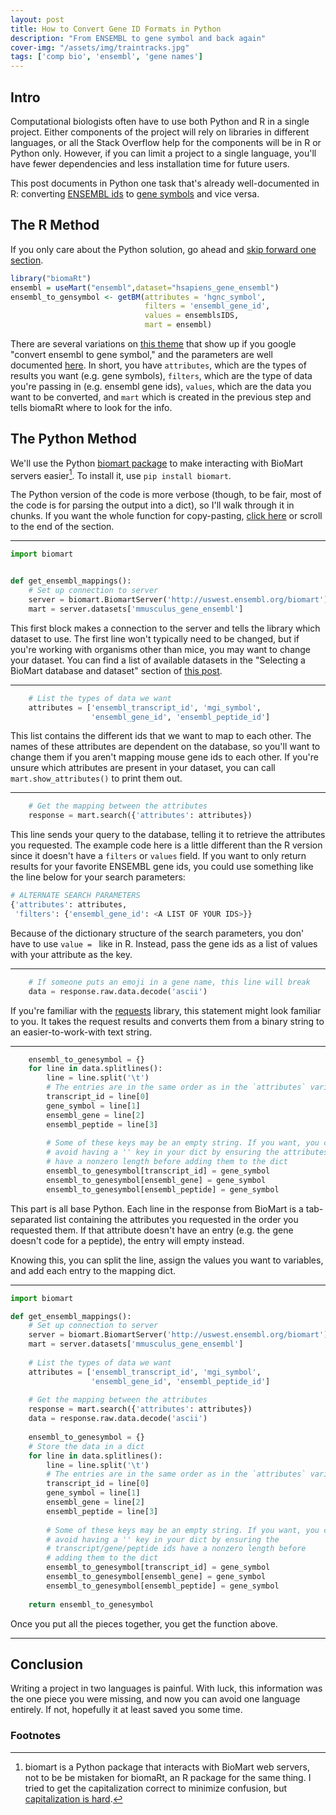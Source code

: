 ```yaml
---
layout: post
title: How to Convert Gene ID Formats in Python
description: "From ENSEMBL to gene symbol and back again"
cover-img: "/assets/img/traintracks.jpg"
tags: ['comp bio', 'ensembl', 'gene names']
---
```


## Intro 
Computational biologists often have to use both Python and R in a single project.
Either components of the project will rely on libraries in different languages, or all the Stack Overflow help for the components will be in R or Python only.
However, if you can limit a project to a single language, you'll have fewer dependencies and less installation time for future users.

This post documents in Python one task that's already well-documented in R: converting [ENSEMBL ids](https://useast.ensembl.org/info/genome/stable_ids/index.html) to [gene symbols](http://www.informatics.jax.org/glossary/gene_symbol) and vice versa.


## The R Method
If you only care about the Python solution, go ahead and [skip forward one section](#python).

``` R
library("biomaRt")
ensembl = useMart("ensembl",dataset="hsapiens_gene_ensembl")
ensembl_to_gensymbol <- getBM(attributes = 'hgnc_symbol', 
                              filters = 'ensembl_gene_id', 
                              values = ensemblsIDS, 
                              mart = ensembl)
```

There are several variations on [this theme](https://bioinformatics.stackexchange.com/a/5230) that show up if you google "convert ensembl to gene symbol," and the parameters are well documented [here](https://www.rdocumentation.org/packages/biomaRt/versions/2.28.0/topics/getBM).
In short, you have `attributes`, which are the types of results you want (e.g. gene symbols), `filters`, which are the type of data you're passing in (e.g. ensembl gene ids), `values`, which are the data you want to be converted, and `mart` which is created in the previous step and tells biomaRt where to look for the info.
<a id="python"></a>
## The Python Method

We'll use the Python [biomart package](https://pypi.org/project/biomart/) to make interacting with BioMart servers easier[^biomart].
To install it, use `pip install biomart`.

The Python version of the code is more verbose (though, to be fair, most of the code is for parsing the output into a dict), so I'll walk through it in chunks.
If you want the whole function for copy-pasting, [click here](https://gist.github.com/ben-heil/cffbebf8865795fe2efbbfec041da969) or scroll to the end of the section.

-----

``` python
import biomart 


def get_ensembl_mappings():                                   
    # Set up connection to server                                               
    server = biomart.BiomartServer('http://uswest.ensembl.org/biomart')         
    mart = server.datasets['mmusculus_gene_ensembl']                            
```

This first block makes a connection to the server and tells the library which dataset to use. 
The first line won't typically need to be changed, but if you're working with organisms other than mice, you may want to change your dataset.
You can find a list of available datasets in the "Selecting a BioMart database and dataset" section of [this post](https://bioconductor.riken.jp/packages/3.4/bioc/vignettes/biomaRt/inst/doc/biomaRt.html).

-----

``` python
    # List the types of data we want                                            
    attributes = ['ensembl_transcript_id', 'mgi_symbol', 
                  'ensembl_gene_id', 'ensembl_peptide_id']
```

This list contains the different ids that we want to map to each other.
The names of these attributes are dependent on the database, so you'll want to change them if you aren't mapping mouse gene ids to each other.
If you're unsure which attributes are present in your dataset, you can call `mart.show_attributes()` to print them out.

-----

``` python
    # Get the mapping between the attributes                                    
    response = mart.search({'attributes': attributes})                          
```

This line sends your query to the database, telling it to retrieve the attributes you requested.
The example code here is a little different than the R version since it doesn't have a `filters` or `values` field.
If you want to only return results for your favorite ENSEMBL gene ids, you could use something like the line below for your search parameters:

``` python
# ALTERNATE SEARCH PARAMETERS
{'attributes': attributes, 
 'filters': {'ensembl_gene_id': <A LIST OF YOUR IDS>}}
```
Because of the dictionary structure of the search parameters, you don' have to use `value = ` like in R.
Instead, pass the gene ids as a list of values with your attribute as the key.

---

``` python
    # If someone puts an emoji in a gene name, this line will break 
    data = response.raw.data.decode('ascii')                                    
```
If you're familiar with the [requests](https://docs.python-requests.org/en/latest/) library, this statement might look familiar to you.
It takes the request results and converts them from a binary string to an easier-to-work-with text string.

-----

``` python
    ensembl_to_genesymbol = {}                                                  
    for line in data.splitlines():                                              
        line = line.split('\t')                                                 
        # The entries are in the same order as in the `attributes` variable
        transcript_id = line[0]                                                 
        gene_symbol = line[1]                                                   
        ensembl_gene = line[2]                                                  
        ensembl_peptide = line[3]                                               
                                                                                
        # Some of these keys may be an empty string. If you want, you can 
        # avoid having a '' key in your dict by ensuring the attributes
        # have a nonzero length before adding them to the dict
        ensembl_to_genesymbol[transcript_id] = gene_symbol                      
        ensembl_to_genesymbol[ensembl_gene] = gene_symbol                       
        ensembl_to_genesymbol[ensembl_peptide] = gene_symbol                
```
This part is all base Python.
Each line in the response from BioMart is a tab-separated list containing the attributes you requested in the order you requested them.
If that attribute doesn't have an entry (e.g. the gene doesn't code for a peptide), the entry will empty instead.

Knowing this, you can split the line, assign the values you want to variables, and add each entry to the mapping dict.

-----

``` python
import biomart

def get_ensembl_mappings():                                   
    # Set up connection to server                                               
    server = biomart.BiomartServer('http://uswest.ensembl.org/biomart')         
    mart = server.datasets['mmusculus_gene_ensembl']                            
                                                                                
    # List the types of data we want                                            
    attributes = ['ensembl_transcript_id', 'mgi_symbol', 
                  'ensembl_gene_id', 'ensembl_peptide_id']
                                                                                
    # Get the mapping between the attributes                                    
    response = mart.search({'attributes': attributes})                          
    data = response.raw.data.decode('ascii')                                    
                                                                                
    ensembl_to_genesymbol = {}                                                  
    # Store the data in a dict                                                  
    for line in data.splitlines():                                              
        line = line.split('\t')                                                 
        # The entries are in the same order as in the `attributes` variable
        transcript_id = line[0]                                                 
        gene_symbol = line[1]                                                   
        ensembl_gene = line[2]                                                  
        ensembl_peptide = line[3]                                               
                                                                                
        # Some of these keys may be an empty string. If you want, you can 
        # avoid having a '' key in your dict by ensuring the 
        # transcript/gene/peptide ids have a nonzero length before
        # adding them to the dict
        ensembl_to_genesymbol[transcript_id] = gene_symbol                      
        ensembl_to_genesymbol[ensembl_gene] = gene_symbol                       
        ensembl_to_genesymbol[ensembl_peptide] = gene_symbol                
                                                                                
    return ensembl_to_genesymbol
```
Once you put all the pieces together, you get the function above.

-----


## Conclusion
Writing a project in two languages is painful.
With luck, this information was the one piece you were missing, and now you can avoid one language entirely.
If not, hopefully it at least saved you some time.

### Footnotes
[^biomart]: biomart is a Python package that interacts with BioMart web servers, not to be be mistaken for biomaRt, an R package for the same thing. I tried to get the capitalization correct to minimize confusion, but [capitalization is hard](https://twitter.com/SwiftOnSecurity/status/569989992233213952).
